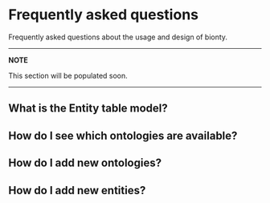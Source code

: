 # Frequently asked questions

Frequently asked questions about the usage and design of bionty.

---

**NOTE**

This section will be populated soon.

---

## What is the Entity table model?

## How do I see which ontologies are available?

## How do I add new ontologies?

## How do I add new entities?
